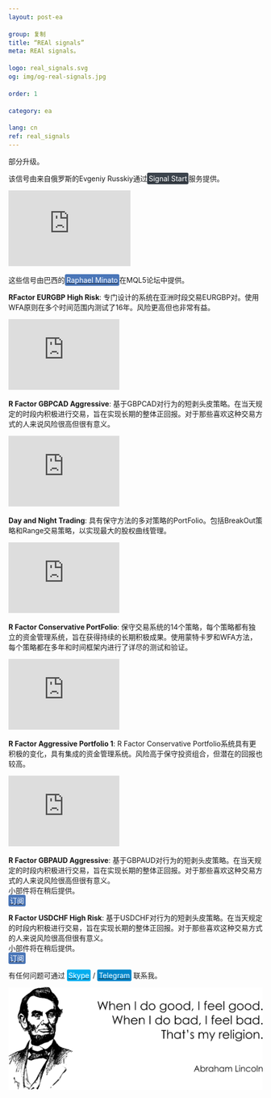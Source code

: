 ```yaml
---
layout: post-ea

group: 复制
title: “REAl signals”
meta: REAl signals。

logo: real_signals.svg
og: img/og-real-signals.jpg

order: 1

category: ea

lang: cn
ref: real_signals
---
```


部分升级。

该信号由来自俄罗斯的Evgeniy Russkiy通过<a href="https://www.signalstart.com/analysis/pipspool/50865" target="_blank"><span style="background-color:#3b434c; color:white; padding:3px; border-radius: 3px">Signal Start</span></a>服务提供。  
<iframe frameborder="0" width="242" height="150" src="https://www.signalstart.com/zh/widgets/1/50865?colors=578EBE,FFFFFF,004782"></iframe>

这些信号由巴西的<a href="https://www.mql5.com/zh/users/johnmacknamara" target="_blank"><span style="background-color:#4a76b8; color:white; padding:3px; border-radius: 3px">Raphael Minato</span></a>在MQL5论坛中提供。

**RFactor EURGBP High Risk**: 专门设计的系统在亚洲时段交易EURGBP对。使用WFA原则在多个时间范围内测试了16年。风险更高但也非常有益。  
<iframe frameborder="0" width="220" height="140" src="https://www.mql5.com/zh/signals/widget/signal/3ps8"></iframe>

**R Factor GBPCAD Aggressive**: 基于GBPCAD对行为的短剥头皮策略。在当天规定的时段内积极进行交易，旨在实现长期的整体正回报。对于那些喜欢这种交易方式的人来说风险很高但很有意义。  
<iframe frameborder="0" width="220" height="140" src="https://www.mql5.com/zh/signals/widget/signal/3qz7"></iframe>

**Day and Night Trading**: 具有保守方法的多对策略的PortFolio。包括BreakOut策略和Range交易策略，以实现最大的股权曲线管理。  
<iframe frameborder="0" width="220" height="140" src="https://www.mql5.com/zh/signals/widget/signal/3ps9"></iframe>

**R Factor Conservative PortFolio**: 保守交易系统的14个策略，每个策略都有独立的资金管理系统，旨在获得持续的长期积极成果。使用蒙特卡罗和WFA方法，每个策略都在多年和时间框架内进行了详尽的测试和验证。  
<iframe frameborder="0" width="220" height="140" src="https://www.mql5.com/zh/signals/widget/signal/3psa"></iframe>

**R Factor Aggressive Portfolio 1**: R Factor Conservative Portfolio系统具有更积极的变化，具有集成的资金管理系统。风险高于保守投资组合，但潜在的回报也较高。  
<iframe frameborder="0" width="220" height="140" src="https://www.mql5.com/zh/signals/widget/signal/3psb"></iframe>

**R Factor GBPAUD Aggressive**: 基于GBPAUD对行为的短剥头皮策略。在当天规定的时段内积极进行交易，旨在实现长期的整体正回报。对于那些喜欢这种交易方式的人来说风险很高但很有意义。  
小部件将在稍后提供。  
<a href="https://www.mql5.com/zh/signals/477486" target="_blank"><span style="background-color:#4a76b8; color:white; padding:3px; border-radius: 3px">订阅</span></a>

**R Factor USDCHF High Risk**: 基于USDCHF对行为的短剥头皮策略。在当天规定的时段内积极进行交易，旨在实现长期的整体正回报。对于那些喜欢这种交易方式的人来说风险很高但很有意义。  
小部件将在稍后提供。  
<a href="https://www.mql5.com/zh/signals/530561" target="_blank"><span style="background-color:#4a76b8; color:white; padding:3px; border-radius: 3px">订阅</span></a>

有任何问题可通过 <a href="skype:chutkoy89?call" target="_blank"><span style="background-color:#00aff0; color:white; padding:3px; border-radius: 3px">Skype</span></a> / <a href="https://t.me/chutkoy" target="_blank"><span style="background-color:#0088cc; color:white; padding:3px; border-radius: 3px">Telegram</span></a> 联系我。

<a data-fancybox="gallery" href="/img/programming/Lincoln.png"><img src="/img/programming/Lincoln.png" alt=""></a>
